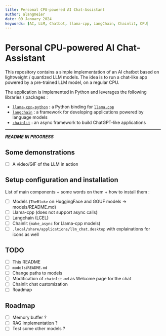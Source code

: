 ```yaml
---
title: Personal CPU-powered AI Chat-Assistant
author: alangmeier
date: 09 January 2024
keywords: [AI, LLM, Chatbot, llama-cpp, LangChain, Chainlit, CPU]
---
```


# Personal CPU-powered AI Chat-Assistant

This repository contains a simple implementation of an AI chatbot based on lightweight / quantized LLM models. The idea is to run a chat-like app powered by a pre-trained LLM model, on a regular CPU.

The application is implemented in Python and leverages the following libraries / packages :
- [`llama-cpp-python`](https://github.com/abetlen/llama-cpp-python) : a Python binding for [`llama.cpp`](https://github.com/ggerganov/llama.cpp)
- [`langchain`](https://github.com/langchain-ai/langchain) : a framework for developing applications powered by language models
- [`chainlit`](https://github.com/Chainlit/chainlit) : an async framework to build ChatGPT-like applications

---
***README IN PROGRESS***

## Some demonstrations
- [ ] A video/GIF of the LLM in action

## Setup configuration and installation
List of main components + some words on them + how to install them :
- [ ] Models (`TheBloke` on HuggingFace and GGUF models -> models/README.md)
- [ ] Llama-cpp (does not support async calls)
- [ ] Langchain (LCEL)
- [ ] Chainlit (`make_async` for Llama-cpp models)
- [ ] `.local/share/applications/llm_chat.desktop` with explainations for icons as well

## TODO
- [ ] This README
- [ ] `models`/`README.md`
- [ ] Change paths to models
- [ ] Modification of `chainlit.md` as Welcome page for the chat
- [ ] Chainlit chat customization
- [ ] Roadmap

## Roadmap
- [ ] Memory buffer ?
- [ ] RAG implementation ?
- [ ] Test some other models ?
